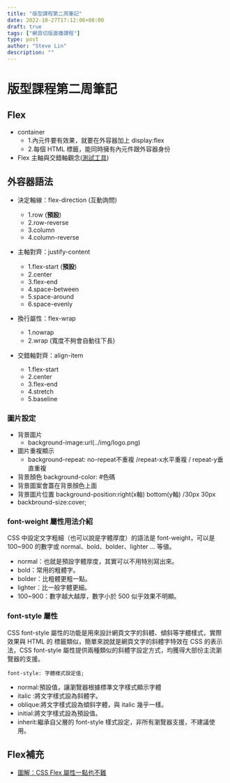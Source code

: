 ```yaml
---
title: "版型課程第二周筆記"
date: 2022-10-27T17:12:06+08:00
draft: true
tags: ["網頁切版直播課程"]
type: post
author: "Steve Lin"
description: ""
---
```


# 版型課程第二周筆記

## Flex
- container
    - 1.內元件要有效果，就要在外容器加上 display:flex
    - 2.每個 HTML 標籤，能同時擁有內元件跟外容器身份
- Flex 主軸與交錯軸觀念([測試工具](https://codepen.io/peiqun/pen/WYzzYX))

## 外容器語法
- 決定軸線：flex-direction (互動詢問)
    - 1.row (**預設**)
    - 2.row-reverse
    - 3.column
    - 4.column-reverse
- 主軸對齊：justify-content 
    - 1.flex-start (**預設**)
    - 2.center
    - 3.flex-end
    - 4.space-between
    - 5.space-around
    - 6.space-evenly
- 換行屬性：flex-wrap
    - 1.nowrap
    - 2.wrap (寬度不夠會自動往下長)

- 交錯軸對齊：align-item
    - 1.flex-start
    - 2.center
    - 3.flex-end
    - 4.stretch
    - 5.baseline

### 圖片設定
- 背景圖片
    - background-image:url(../img/logo.png)
- 圖片重複顯示
    - background-repeat: no-repeat不重複 /repeat-x水平重複 / repeat-y垂直重複 
- 背景顏色 background-color: #色碼
- 背景圖案會蓋在背景顏色上面
- 背景圖片位置 background-position:right(x軸) bottom(y軸) /30px 30px
- backbround-size:cover;

### font-weight 屬性用法介紹
CSS 中設定文字粗細（也可以說是字體厚度）的語法是 font-weight，可以是 100~900 的數字或 normal、bold、bolder、lighter ... 等値。
- normal：也就是預設字體厚度，其實可以不用特別寫出來。
- bold：常用的粗體字。
- bolder：比粗體更粗一點。
- lighter：比一般字體更細。
- 100~900：數字越大越厚，數字小於 500 似乎效果不明顯。

### font-style 屬性
CSS font-style 屬性的功能是用來設計網頁文字的斜體、傾斜等字體樣式，實際效果與 HTML 的 <i></i> 標籤類似，簡單來說就是網頁文字的斜體字特效在 CSS 的表示法，CSS font-style 屬性提供兩種類似的斜體字設定方式，均獲得大部份主流瀏覽器的支援。

```
font-style: 字體樣式設定值;
```
- normal:預設值，讓瀏覽器根據標準文字樣式顯示字體
- italic :將文字樣式設為斜體字。
- oblique:將文字樣式設為傾斜字體，與 italic 幾乎一樣。
- initial:將文字樣式設為預設值。
- inherit:繼承自父層的 font-style 樣式設定，非所有瀏覽器支援，不建議使用。

## Flex補充
 - [圖解：CSS Flex 屬性一點也不難](https://wcc723.github.io/css/2017/07/21/css-flex/)


